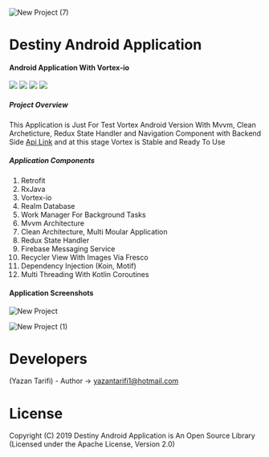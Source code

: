 ![New Project (7)](https://user-images.githubusercontent.com/29167110/73178745-d0188380-4109-11ea-949e-ac8805551551.png)

# Destiny Android Application

#### Android Application With Vortex-io

![](https://img.shields.io/badge/Project%20Status-Beta%20Version-brightgreen)
![](https://img.shields.io/badge/Version-1.0.0-green)
![](https://img.shields.io/badge/License-Apache%202.0-blue)
![](https://img.shields.io/badge/Language-Kotlin-orange)

##### Project Overview
This Application is Just For Test Vortex Android Version With Mvvm, Clean Archeticture, Redux State Handler and Navigation Component with Backend Side [Api Link](https://github.com/Yazan98/Destiny-Api) and at this stage Vortex is Stable and Ready To Use

##### Application Components

1. Retrofit
2. RxJava
3. Vortex-io
4. Realm Database
5. Work Manager For Background Tasks
6. Mvvm Architecture
7. Clean Architecture, Multi Moular Application
8. Redux State Handler
9. Firebase Messaging Service
10. Recycler View With Images Via Fresco
11. Dependency Injection (Koin, Motif)
12. Multi Threading With Kotlin Coroutines

#### Application Screenshots

![New Project](https://user-images.githubusercontent.com/29167110/73180974-44552600-410e-11ea-86f2-5f0651eb8d19.jpg)


![New Project (1)](https://user-images.githubusercontent.com/29167110/73181009-53d46f00-410e-11ea-9ace-ebd13f6acfb0.jpg)

# Developers
(Yazan Tarifi) - Author -> yazantarifi1@hotmail.com

# License
Copyright (C) 2019 Destiny Android Application is An Open Source Library (Licensed under the Apache License, Version 2.0)

